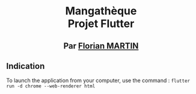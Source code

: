 # <p align="center">Mangathèque<br/>Projet Flutter</p>
## <p align="center">Par [Florian MARTIN](https://github.com/NeoFeear)</p>

## Indication

To launch the application from your computer, use the command :
`flutter run -d chrome --web-renderer html`